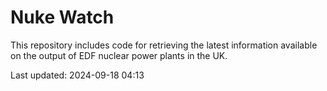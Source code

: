 # Nuke Watch

This repository includes code for retrieving the latest information available on the output of EDF nuclear power plants in the UK.

Last updated: 2024-09-18 04:13
